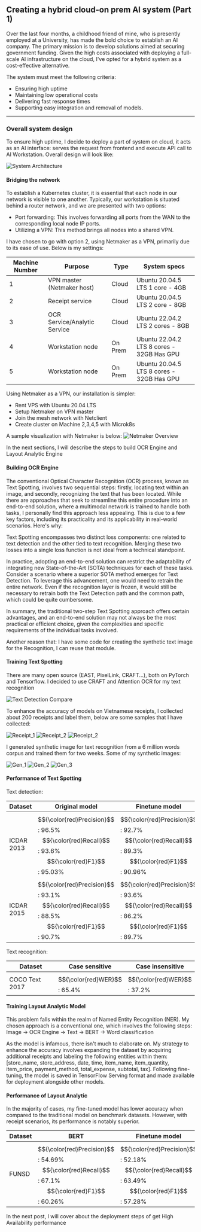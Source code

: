 ## Creating a hybrid cloud-on prem AI system (Part 1)

Over the last four months, a childhood friend of mine, who is presently employed at a University, has made the bold choice to establish an AI company. The primary mission is to develop solutions aimed at securing government funding. Given the high costs associated with deploying a full-scale AI infrastructure on the cloud, I've opted for a hybrid system as a cost-effective alternative.

The system must meet the following criteria:
- Ensuring high uptime
- Maintaining low operational costs
- Delivering fast response times
- Supporting easy integration and removal of models.


---

### Overall system design
To ensure high uptime, I decide to deploy a part of system on cloud, it acts as an AI interface: serves the request from frontend and execute API call to AI Workstation. Overall design will look like:

![System Architecture](https://github.com/truongpl/truongpl.github.io/raw/main/docs/assets/Mainflow.png)

#### Bridging the network
To establish a Kubernetes cluster, it is essential that each node in our network is visible to one another. Typically, our workstation is situated behind a router network, and we are presented with two options:

- Port forwarding: This involves forwarding all ports from the WAN to the corresponding local node IP ports.
- Utilizing a VPN: This method brings all nodes into a shared VPN.

I have chosen to go with option 2, using Netmaker as a VPN, primarily due to its ease of use. Below is my settings:

| Machine Number | Purpose                          | Type    | System specs                        |
|----------------|----------------------------------|---------|-------------------------------------|
| 1              | VPN master (Netmaker host)       | Cloud   | Ubuntu 20.04.5 LTS 1 core - 4GB           |
| 2              | Receipt service                  | Cloud   | Ubuntu 20.04.5 LTS 2 core - 8GB           |
| 3              | OCR Service/Analytic Service     | Cloud   | Ubuntu 22.04.2 LTS 2 cores - 8GB          |
| 4              | Workstation node                 | On Prem | Ubuntu 22.04.2 LTS 8 cores - 32GB Has GPU |
| 5              | Workstation node                 | On Prem | Ubuntu 20.04.5 LTS 8 cores - 32GB Has GPU |

Using Netmaker as a VPN, our installation is simpler:
- Rent VPS with Ubuntu 20.04 LTS
- Setup Netmaker on VPN master
- Join the mesh network with Netclient
- Create cluster on Machine 2,3,4,5 with Microk8s

A sample visualization with Netmaker is below:
![Netmaker Overview](https://github.com/truongpl/truongpl.github.io/raw/main/docs/assets/Netmaker.png)

In the next sections, I will describe the steps to build OCR Engine and Layout Analytic Engine

#### Building OCR Engine
The conventional Optical Character Recognition (OCR) process, known as Text Spotting, involves two sequential steps: firstly, locating text within an image, and secondly, recognizing the text that has been located. While there are approaches that seek to streamline this entire procedure into an end-to-end solution, where a multimodal network is trained to handle both tasks, I personally find this approach less appealing. This is due to a few key factors, including its practicality and its applicability in real-world scenarios. Here's why:

Text Spotting encompasses two distinct loss components: one related to text detection and the other tied to text recognition. Merging these two losses into a single loss function is not ideal from a technical standpoint.

In practice, adopting an end-to-end solution can restrict the adaptability of integrating new State-of-the-Art (SOTA) techniques for each of these tasks. Consider a scenario where a superior SOTA method emerges for Text Detection. To leverage this advancement, one would need to retrain the entire network. Even if the recognition layer is frozen, it would still be necessary to retrain both the Text Detection path and the common path, which could be quite cumbersome.

In summary, the traditional two-step Text Spotting approach offers certain advantages, and an end-to-end solution may not always be the most practical or efficient choice, given the complexities and specific requirements of the individual tasks involved.

Another reason that: I have some code for creating the synthetic text image for the Recognition, I can reuse that module.

#### Training Text Spotting 
There are many open source (EAST, PixelLink, CRAFT...), both on PyTorch and Tensorflow. I decided to use CRAFT and Attention OCR for my text recognition

![Text Detection Compare](https://github.com/truongpl/truongpl.github.io/raw/main/docs/assets/TD_Compare.png)

To enhance the accuracy of models on Vietnamese receipts, I collected about 200 receipts and label them, below are some samples that I have collected:

![Receipt_1](https://github.com/truongpl/truongpl.github.io/raw/main/docs/assets/1.jpg)
![Receipt_2](https://github.com/truongpl/truongpl.github.io/raw/main/docs/assets/2.jpg)
![Receipt_2](https://github.com/truongpl/truongpl.github.io/raw/main/docs/assets/3.jpg)

I generated synthetic image for text recognition from a 6 million words corpus and trained them for two weeks. Some of my synthetic images:

![Gen_1](https://github.com/truongpl/truongpl.github.io/raw/main/docs/assets/1.png)
![Gen_2](https://github.com/truongpl/truongpl.github.io/raw/main/docs/assets/4.jpg)
![Gen_3](https://github.com/truongpl/truongpl.github.io/raw/main/docs/assets/5.jpg)

#### Performance of Text Spotting
Text detection:

| Dataset    | Original model                            | Finetune model                               |
|------------|-------------------------------------------|----------------------------------------------|
| ICDAR 2013 | $${\color{red}Precision}$$: 96.5% $${\color{red}Recall}$$: 93.6% $${\color{red}F1}$$: 95.03% | $${\color{red}Precision}$$: 92.7% $${\color{red}Recall}$$: 89.3% $${\color{red}F1}$$: 90.96%    |
| ICDAR 2015 | $${\color{red}Precision}$$: 93.1% $${\color{red}Recall}$$: 88.5% $${\color{red}F1}$$: 90.7%  | $${\color{red}Precision}$$: 93.6% $${\color{red}Recall}$$: 86.2% $${\color{red}F1}$$: 89.7% |


Text recognition:

| Dataset        | Case sensitive | Case insensitive |
|----------------|----------------|------------------|
| COCO Text 2017 | $${\color{red}WER}$$: 65.4%     | $${\color{red}WER}$$: 37.2%       |



#### Training Layout Analytic Model
This problem falls within the realm of Named Entity Recognition (NER). My chosen approach is a conventional one, which involves the following steps: Image -> OCR Engine -> Text -> BERT -> Word classification

As the model is infamous, there isn't much to elaborate on. My strategy to enhance the accuracy involves expanding the dataset by acquiring additional receipts and labeling the following entities within them: [store_name, store_address, date, time, item_name, item_quantity, item_price, payment_method, total_expense, subtotal, tax]. Following fine-tuning, the model is saved in TensorFlow Serving format and made available for deployment alongside other models.

#### Performance of Layout Analytic
In the majority of cases, my fine-tuned model has lower accuracy when compared to the traditional model on benchmark datasets. However, with receipt scenarios, its performance is notably superior.


| Dataset    | BERT                                   | Finetune model                               |
|------------|----------------------------------------|----------------------------------------------|
| FUNSD      | $${\color{red}Precision}$$: 54.69% $${\color{red}Recall}$$: 67.1% $${\color{red}F1}$$: 60.26% | $${\color{red}Precision}$$: 52.18% $${\color{red}Recall}$$: 63.49% $${\color{red}F1}$$: 57.28%  |


In the next post, I will cover about the deployment steps of get High Availability performance
